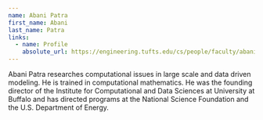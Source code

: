 ```yaml
---
name: Abani Patra
first_name: Abani
last_name: Patra
links:
  - name: Profile
    absolute_url: https://engineering.tufts.edu/cs/people/faculty/abani-patra
---
```

Abani Patra researches computational issues in large scale and data driven modeling. He is trained in computational mathematics. He was the founding director of the Institute for Computational and Data Sciences at University at Buffalo and has directed programs at the National Science Foundation and the U.S. Department of Energy.
